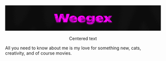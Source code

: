 ![Header](https://github.com/weegex/weegex/blob/main/header.jpg)

<p style="text-align: center;">Centered text</p>
All you need to know about me is my love for something new, cats, creativity, and of course movies.

